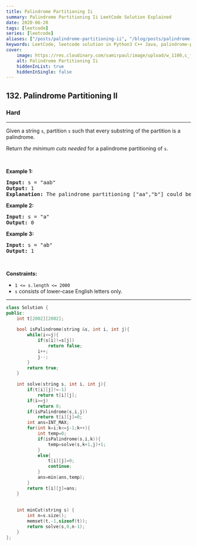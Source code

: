 ```yaml
---
title: Palindrome Partitioning Ii
summary: Palindrome Partitioning Ii LeetCode Solution Explained
date: 2020-06-20
tags: [leetcode]
series: [leetcode]
aliases: ["/posts/palindrome-partitioning-ii", "/blog/posts/palindrome-partitioning-ii", "/palindrome-partitioning-ii"]
keywords: LeetCode, leetcode solution in Python3 C++ Java, palindrome-partitioning-ii solution
cover:
    image: https://res.cloudinary.com/samirpaul/image/upload/w_1100,c_fit,co_rgb:FFFFFF,l_text:Arial_70_bold:Palindrome Partitioning Ii/problem-solving.webp
    alt: Palindrome Partitioning Ii
    hiddenInList: true
    hiddenInSingle: false
---
```



<h2>132. Palindrome Partitioning II</h2><h3>Hard</h3><hr><div><p>Given a string <code>s</code>, partition <code>s</code> such that every substring of the partition is a palindrome.</p>

<p>Return <em>the minimum cuts needed</em> for a palindrome partitioning of <code>s</code>.</p>

<p>&nbsp;</p>
<p><strong>Example 1:</strong></p>

<pre><strong>Input:</strong> s = "aab"
<strong>Output:</strong> 1
<strong>Explanation:</strong> The palindrome partitioning ["aa","b"] could be produced using 1 cut.
</pre>

<p><strong>Example 2:</strong></p>

<pre><strong>Input:</strong> s = "a"
<strong>Output:</strong> 0
</pre>

<p><strong>Example 3:</strong></p>

<pre><strong>Input:</strong> s = "ab"
<strong>Output:</strong> 1
</pre>

<p>&nbsp;</p>
<p><strong>Constraints:</strong></p>

<ul>
	<li><code>1 &lt;= s.length &lt;= 2000</code></li>
	<li><code>s</code> consists of lower-case English letters only.</li>
</ul>
</div>

---




```cpp
class Solution {
public:
    int t[2002][2002];
    
    bool isPalindrome(string &s, int i, int j){
        while(i<=j){
            if(s[i]!=s[j])
                return false;
            i++;
            j--;
        }
        return true;
    }
    
    int solve(string s, int i, int j){
        if(t[i][j]!=-1)
            return t[i][j];
        if(i>=j)
            return 0;
        if(isPalindrome(s,i,j))
            return t[i][j]=0;
        int ans=INT_MAX;
        for(int k=i;k<=j-1;k++){
            int temp=0;
            if(isPalindrome(s,i,k)){
                temp=solve(s,k+1,j)+1;
            }
            else{
                t[i][j]=0;
                continue;
            }
            ans=min(ans,temp);
        }
        return t[i][j]=ans;
    }
    
    
    int minCut(string s) {
        int n=s.size();
        memset(t,-1,sizeof(t));
        return solve(s,0,n-1);
    }
};
```
